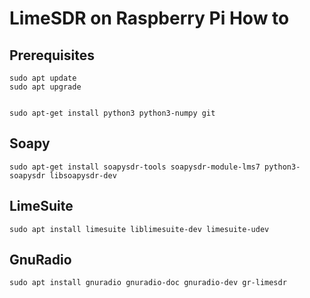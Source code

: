 # LimeSDR on Raspberry Pi How to


## Prerequisites

    sudo apt update
    sudo apt upgrade


    sudo apt-get install python3 python3-numpy git


## Soapy

    sudo apt-get install soapysdr-tools soapysdr-module-lms7 python3-soapysdr libsoapysdr-dev


## LimeSuite

    sudo apt install limesuite liblimesuite-dev limesuite-udev 



## GnuRadio

    sudo apt install gnuradio gnuradio-doc gnuradio-dev gr-limesdr




